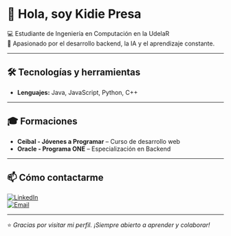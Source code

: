 # 👋 Hola, soy Kidie Presa

💻 Estudiante de Ingeniería en Computación en la UdelaR  
🚀 Apasionado por el desarrollo backend, la IA y el aprendizaje constante.  

---

## 🛠️ Tecnologías y herramientas

- **Lenguajes:** Java, JavaScript, Python, C++  

---

## 🎓 Formaciones

- **Ceibal - Jóvenes a Programar** – Curso de desarrollo web
- **Oracle - Programa ONE** – Especialización en Backend

---

## 📫 Cómo contactarme

[![LinkedIn](https://img.shields.io/badge/-LinkedIn-0A66C2?style=flat-square&logo=linkedin&logoColor=white)](https://www.linkedin.com/in/kidie-presa-b8891a332)  
[![Email](https://img.shields.io/badge/-Email-D14836?style=flat-square&logo=gmail&logoColor=white)](mailto:kidiepresa2005@gmail.com)

---

⭐️ _Gracias por visitar mi perfil. ¡Siempre abierto a aprender y colaborar!_

<!--
**kidiepresa/kidiepresa** is a ✨ _special_ ✨ repository because its `README.md` (this file) appears on your GitHub profile.

Here are some ideas to get you started:

- 🔭 I’m currently working on ...
- 🌱 I’m currently learning ...
- 👯 I’m looking to collaborate on ...
- 🤔 I’m looking for help with ...
- 💬 Ask me about ...
- 📫 How to reach me: ...
- 😄 Pronouns: ...
- ⚡ Fun fact: ...
-->

